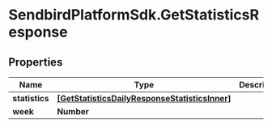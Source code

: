 # SendbirdPlatformSdk.GetStatisticsResponse

## Properties

Name | Type | Description | Notes
------------ | ------------- | ------------- | -------------
**statistics** | [**[GetStatisticsDailyResponseStatisticsInner]**](GetStatisticsDailyResponseStatisticsInner.md) |  | [optional] 
**week** | **Number** |  | [optional] 



